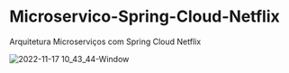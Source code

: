 # Microservico-Spring-Cloud-Netflix
Arquitetura Microserviços com Spring Cloud Netflix

![2022-11-17 10_43_44-Window](https://user-images.githubusercontent.com/7394278/202557391-2103695e-fc07-45a6-a7ca-4b92e697ebe4.png)
